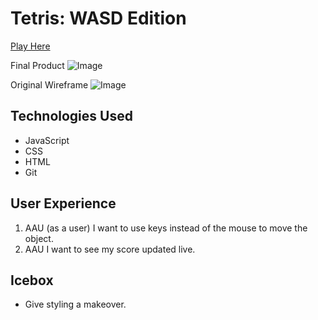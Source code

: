 # Tetris: WASD Edition

[Play Here](http://wasd-tetris.surge.sh/)


Final Product
![Image](https://i.imgur.com/mKZGPHF.png)

Original Wireframe
![Image](https://i.imgur.com/pMI7xuU.png)

## Technologies Used
- JavaScript
- CSS
- HTML
- Git

## User Experience
1. AAU (as a user) I want to use keys instead of the mouse to move the object.
2. AAU I want to see my score updated live.

## Icebox
- Give styling a makeover.
